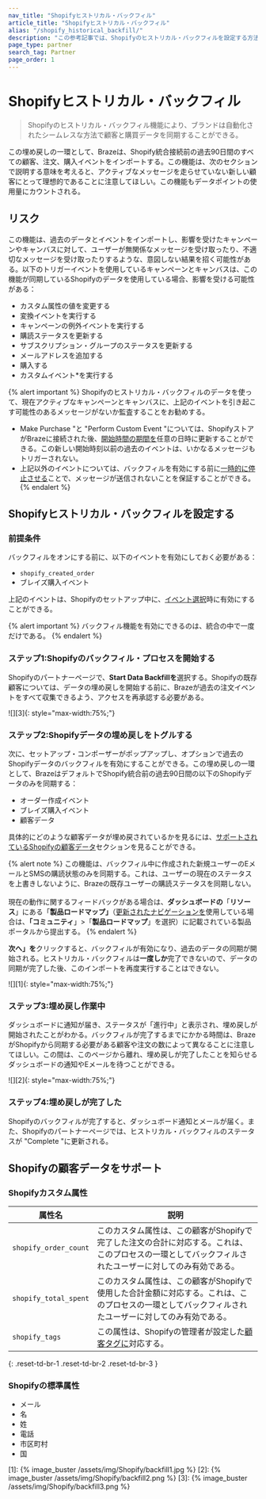 ```yaml
---
nav_title: "Shopifyヒストリカル・バックフィル"
article_title: "Shopifyヒストリカル・バックフィル"
alias: "/shopify_historical_backfill/"
description: "この参考記事では、Shopifyのヒストリカル・バックフィルを設定する方法について、リスクやサポートされるデータを含めて概説している。"
page_type: partner
search_tag: Partner
page_order: 1
---
```


# Shopifyヒストリカル・バックフィル 

> Shopifyのヒストリカル・バックフィル機能により、ブランドは自動化されたシームレスな方法で顧客と購買データを同期することができる。 

この埋め戻しの一環として、Brazeは、Shopify統合接続前の過去90日間のすべての顧客、注文、購入イベントをインポートする。この機能は、次のセクションで説明する意味を考えると、アクティブなメッセージを走らせていない新しい顧客にとって理想的であることに注意してほしい。この機能もデータポイントの使用量にカウントされる。

## リスク

この機能は、過去のデータとイベントをインポートし、影響を受けたキャンペーンやキャンバスに対して、ユーザーが無関係なメッセージを受け取ったり、不適切なメッセージを受け取ったりするような、意図しない結果を招く可能性がある。以下のトリガーイベントを使用しているキャンペーンとキャンバスは、この機能が同期しているShopifyのデータを使用している場合、影響を受ける可能性がある：
- カスタム属性の値を変更する
- 変換イベントを実行する
- キャンペーンの例外イベントを実行する
- 購読ステータスを更新する
- サブスクリプション・グループのステータスを更新する
- メールアドレスを追加する
- 購入する
- カスタムイベント\*を実行する

{% alert important %}
Shopifyのヒストリカル・バックフィルのデータを使って、現在アクティブなキャンペーンとキャンバスに、上記のイベントを引き起こす可能性のあるメッセージがないか監査することをお勧めする。 

- Make Purchase "と "Perform Custom Event "については、ShopifyストアがBrazeに接続された後、[開始時間の期間を]({{site.baseurl}}/user_guide/engagement_tools/campaigns/building_campaigns/delivery_types/triggered_delivery/?redirected=true#step-4-assign-duration)任意の日時に更新することができる。この新しい開始時刻以前の過去のイベントは、いかなるメッセージもトリガーされない。 
- 上記以外のイベントについては、バックフィルを有効にする前に[一時的に停止させる]({{site.baseurl}}/user_guide/engagement_tools/campaigns/managing_campaigns/change_your_campaign_after_launch/#stopping-your-campaign)ことで、メッセージが送信されないことを保証することができる。
{% endalert %}

## Shopifyヒストリカル・バックフィルを設定する

### 前提条件

バックフィルをオンにする前に、以下のイベントを有効にしておく必要がある：

- `shopify_created_order`
- ブレイズ購入イベント 

上記のイベントは、Shopifyのセットアップ中に、[イベント選択]({{site.baseurl}}/partners/message_orchestration/channel_extensions/ecommerce/shopify/setting_up_shopify/#event-selection)時に有効にすることができる。

{% alert important %}
バックフィル機能を有効にできるのは、統合の中で一度だけである。
{% endalert %}

### ステップ1:Shopifyのバックフィル・プロセスを開始する

Shopifyのパートナーページで、**Start Data Backfillを**選択する。Shopifyの既存顧客については、データの埋め戻しを開始する前に、Brazeが過去の注文イベントをすべて収集できるよう、アクセスを再承認する必要がある。

![][3]{: style="max-width:75%;"}

### ステップ2:Shopifyデータの埋め戻しをトグルする

次に、セットアップ・コンポーザーがポップアップし、オプションで過去のShopifyデータのバックフィルを有効にすることができる。この埋め戻しの一環として、BrazeはデフォルトでShopify統合前の過去90日間の以下のShopifyデータのみを同期する：
- オーダー作成イベント
- ブレイズ購入イベント
- 顧客データ

具体的にどのような顧客データが埋め戻されているかを見るには、[サポートされているShopifyの顧客データ](#supported-shopify-customer-data)セクションを見ることができる。

{% alert note %}
この機能は、バックフィル中に作成された新規ユーザーのEメールとSMSの購読状態のみを同期する。これは、ユーザーの現在のステータスを上書きしないように、Brazeの既存ユーザーの購読ステータスを同期しない。<br><br>現在の動作に関するフィードバックがある場合は、**ダッシュボードの**「**リソース**」にある「**製品ロードマップ」**（[更新されたナビゲーションを]({{site.baseurl}}/navigation)使用している場合は、**「コミュニティ**」>「**製品ロードマップ**」を選択）に記載されている製品ポータルから提出する。
{% endalert %}

**次へ」を**クリックすると、バックフィルが有効になり、過去のデータの同期が開始される。ヒストリカル・バックフィルは**一度しか**完了できないので、データの同期が完了した後、このインポートを再度実行することはできない。

![][1]{: style="max-width:75%;"}

### ステップ3:埋め戻し作業中

ダッシュボードに通知が届き、ステータスが「進行中」と表示され、埋め戻しが開始されたことがわかる。バックフィルが完了するまでにかかる時間は、BrazeがShopifyから同期する必要がある顧客や注文の数によって異なることに注意してほしい。この間は、このページから離れ、埋め戻しが完了したことを知らせるダッシュボードの通知やEメールを待つことができる。

![][2]{: style="max-width:75%;"}

### ステップ4:埋め戻しが完了した
Shopifyのバックフィルが完了すると、ダッシュボード通知とメールが届く。また、Shopifyのパートナーページでは、ヒストリカル・バックフィルのステータスが "Complete "に更新される。

## Shopifyの顧客データをサポート

### Shopifyカスタム属性

| 属性名 | 説明 |
| --- | --- |
| `shopify_order_count` | このカスタム属性は、この顧客がShopifyで完了した注文の合計に対応する。これは、このプロセスの一環としてバックフィルされたユーザーに対してのみ有効である。 |
| `shopify_total_spent` | このカスタム属性は、この顧客がShopifyで使用した合計金額に対応する。これは、このプロセスの一環としてバックフィルされたユーザーに対してのみ有効である。 |
| `shopify_tags` | この属性は、Shopifyの管理者が設定した[顧客タグに](https://help.shopify.com/en/manual/shopify-admin/productivity-tools/using-tags#tag-types)対応する。 |
{: .reset-td-br-1 .reset-td-br-2 .reset-td-br-3 }

### Shopifyの標準属性
- メール
- 名
- 姓
- 電話
- 市区町村
- 国

[1]: {% image_buster /assets/img/Shopify/backfill1.jpg %}
[2]: {% image_buster /assets/img/Shopify/backfill2.png %}
[3]: {% image_buster /assets/img/Shopify/backfill3.png %} 
